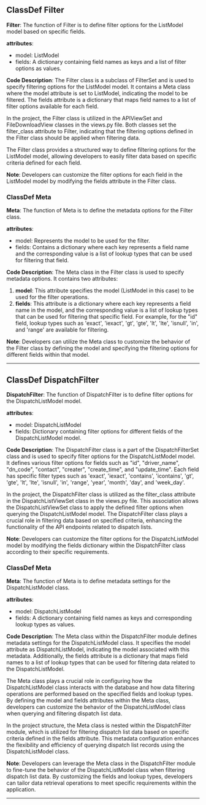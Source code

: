 ## ClassDef Filter
**Filter**: The function of Filter is to define filter options for the ListModel model based on specific fields.

**attributes**:
- model: ListModel
- fields: A dictionary containing field names as keys and a list of filter options as values.

**Code Description**:
The Filter class is a subclass of FilterSet and is used to specify filtering options for the ListModel model. It contains a Meta class where the model attribute is set to ListModel, indicating the model to be filtered. The fields attribute is a dictionary that maps field names to a list of filter options available for each field.

In the project, the Filter class is utilized in the APIViewSet and FileDownloadView classes in the views.py file. Both classes set the filter_class attribute to Filter, indicating that the filtering options defined in the Filter class should be applied when filtering data.

The Filter class provides a structured way to define filtering options for the ListModel model, allowing developers to easily filter data based on specific criteria defined for each field.

**Note**: Developers can customize the filter options for each field in the ListModel model by modifying the fields attribute in the Filter class.
### ClassDef Meta
**Meta**: The function of Meta is to define the metadata options for the Filter class.

**attributes**: 
- model: Represents the model to be used for the filter.
- fields: Contains a dictionary where each key represents a field name and the corresponding value is a list of lookup types that can be used for filtering that field.

**Code Description**:
The Meta class in the Filter class is used to specify metadata options. It contains two attributes:
1. **model**: This attribute specifies the model (ListModel in this case) to be used for the filter operations.
2. **fields**: This attribute is a dictionary where each key represents a field name in the model, and the corresponding value is a list of lookup types that can be used for filtering that specific field. For example, for the "id" field, lookup types such as 'exact', 'iexact', 'gt', 'gte', 'lt', 'lte', 'isnull', 'in', and 'range' are available for filtering.

**Note**: Developers can utilize the Meta class to customize the behavior of the Filter class by defining the model and specifying the filtering options for different fields within that model.
***
## ClassDef DispatchFilter
**DispatchFilter**: The function of DispatchFilter is to define filter options for the DispatchListModel model.

**attributes**:
- model: DispatchListModel
- fields: Dictionary containing filter options for different fields of the DispatchListModel model.

**Code Description**:
The DispatchFilter class is a part of the DispatchFilterSet class and is used to specify filter options for the DispatchListModel model. It defines various filter options for fields such as "id", "driver_name", "dn_code", "contact", "creater", "create_time", and "update_time". Each field has specific filter types such as 'exact', 'iexact', 'contains', 'icontains', 'gt', 'gte', 'lt', 'lte', 'isnull', 'in', 'range', 'year', 'month', 'day', and 'week_day'.

In the project, the DispatchFilter class is utilized as the filter_class attribute in the DispatchListViewSet class in the views.py file. This association allows the DispatchListViewSet class to apply the defined filter options when querying the DispatchListModel model. The DispatchFilter class plays a crucial role in filtering data based on specified criteria, enhancing the functionality of the API endpoints related to dispatch lists.

**Note**:
Developers can customize the filter options for the DispatchListModel model by modifying the fields dictionary within the DispatchFilter class according to their specific requirements.
### ClassDef Meta
**Meta**: The function of Meta is to define metadata settings for the DispatchListModel class.

**attributes**:
- model: DispatchListModel
- fields: A dictionary containing field names as keys and corresponding lookup types as values.

**Code Description**:
The Meta class within the DispatchFilter module defines metadata settings for the DispatchListModel class. It specifies the model attribute as DispatchListModel, indicating the model associated with this metadata. Additionally, the fields attribute is a dictionary that maps field names to a list of lookup types that can be used for filtering data related to the DispatchListModel.

The Meta class plays a crucial role in configuring how the DispatchListModel class interacts with the database and how data filtering operations are performed based on the specified fields and lookup types. By defining the model and fields attributes within the Meta class, developers can customize the behavior of the DispatchListModel class when querying and filtering dispatch list data.

In the project structure, the Meta class is nested within the DispatchFilter module, which is utilized for filtering dispatch list data based on specific criteria defined in the fields attribute. This metadata configuration enhances the flexibility and efficiency of querying dispatch list records using the DispatchListModel class.

**Note**:
Developers can leverage the Meta class in the DispatchFilter module to fine-tune the behavior of the DispatchListModel class when filtering dispatch list data. By customizing the fields and lookup types, developers can tailor data retrieval operations to meet specific requirements within the application.
***
